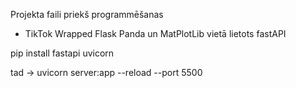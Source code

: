 Projekta faili priekš programmēšanas

- TikTok Wrapped
  Flask Panda un MatPlotLib vietā lietots fastAPI
  
pip install fastapi uvicorn

tad -> uvicorn server:app --reload --port 5500
